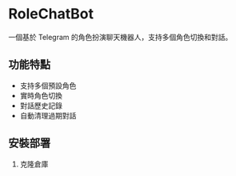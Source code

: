 # RoleChatBot

一個基於 Telegram 的角色扮演聊天機器人，支持多個角色切換和對話。

## 功能特點

- 支持多個預設角色
- 實時角色切換
- 對話歷史記錄
- 自動清理過期對話

## 安裝部署

1. 克隆倉庫 